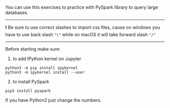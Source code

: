 You can use this exercises to practice with PySpark library to query large databases.

---

❗️ Be sure to use correct slashes to import css files, cause on windows you have to use back slash `"\"` while on macOS it will take forward slash `"/"`

---

Before starting make sure:

1. to add IPython kernel on Jupyter

```
python3 -m pip install ipykernel
python3 -m ipykernel install --user
```

2. to install PySpark

```
pip3 install pyspark
```

If you have Python2 just change the numbers.
